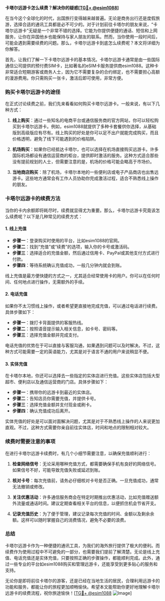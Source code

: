 **卡塔尔远游卡怎么续费？解决你的疑惑[[TG💪+ @esim1088](https://t.me/s/esim1088)]**

在当今这个全球化的时代，出国旅行变得越来越普遍。无论是商务出行还是度假旅游，选择合适的通讯工具都是必不可少的。对于计划前往卡塔尔的朋友来说，“卡塔尔远游卡”无疑是一个非常不错的选择。它能为你提供便捷的通话、短信和上网服务，让你在异国他乡也能保持与家人朋友的联系。然而，当你使用一段时间后，可能会遇到需要续费的问题。那么，卡塔尔远游卡到底怎么续费呢？本文将详细为你解答。

首先，让我们了解一下卡塔尔远游卡的基本情况。卡塔尔远游卡通常是由一些国际通信公司提供的预付费SIM卡，比如著名的eSIM卡服务提供商esim1088。这种卡非常适合短期游客或商务人士，因为它不需要复杂的合约绑定，也不需要担心高额的漫游费用。你只需购买一张卡，激活后即可使用，非常方便。

### 购买卡塔尔远游卡的途径

在正式讨论续费之前，我们先来看看如何购买卡塔尔远游卡。一般来说，有以下几种方式：

1. **线上购买**：通过一些知名的电商平台或通信服务商的官方网站，你可以轻松购买到卡塔尔远游卡。例如，esim1088就提供了多种卡套餐供你选择，从基础版到高级版应有尽有。线上购买的好处是你可以足不出户就能完成购买，而且价格透明，避免了线下可能遇到的价格陷阱。

2. **机场购买**：如果你已经抵达卡塔尔，也可以选择在机场直接购买远游卡。许多国际机场都设有通信运营商的柜台，提供即时激活的服务。这种方式适合那些没有提前规划的人士，但需要注意的是，机场的价格可能会略高于市场价。

3. **当地商店购买**：除了机场，卡塔尔本地的一些便利店或电子产品商店也出售远游卡。这些地方通常会有工作人员协助你完成激活过程，适合不熟悉线上操作的朋友。

### 卡塔尔远游卡的续费方法

当你的卡内余额即将耗尽时，续费就显得尤为重要。那么，卡塔尔远游卡究竟该怎么续费呢？以下是几种常见的续费方式：

#### 1. **线上充值**
   - **步骤一**：登录购买时使用的平台，比如esim1088的官网。
   - **步骤二**：找到“充值”或“续费”的选项，输入你的卡号或激活码。
   - **步骤三**：选择适合的充值金额，然后通过信用卡、PayPal或其他支付方式进行付款。
   - **步骤四**：等待系统确认充值成功，一般几分钟内就会到账。

   线上充值是最方便快捷的方式之一，尤其适合经常使用卡的用户。你可以在任何时间、任何地点进行操作，无需额外的手续。

#### 2. **电话充值**
   如果你不太习惯线上操作，或者希望更直接地完成充值，可以通过电话进行续费。具体步骤如下：
   - **步骤一**：拨打卡背面提供的客服热线。
   - **步骤二**：按照语音提示输入相关信息，如卡号、密码等。
   - **步骤三**：选择充值金额并完成支付。

   电话充值的优势在于可以直接与客服沟通，如果遇到问题可以及时解决。不过，这种方式可能需要一定的英语能力，尤其是对于语言不通的用户来说稍显不便。

#### 3. **实体充值**
   在卡塔尔本地，你还可以选择去一些指定的实体店进行充值。这些实体店包括大型超市、便利店以及通信运营商的门店。具体步骤如下：
   - **步骤一**：携带你的远游卡到最近的实体店。
   - **步骤二**：告知店员你需要充值，并提供卡号。
   - **步骤三**：选择充值金额并支付现金或刷卡。
   - **步骤四**：确认充值成功后离开。

   实体充值的好处是可以面对面解决问题，尤其是对于不熟悉线上操作的人来说更加直观。不过，这种方式需要你亲自前往实体店，时间和地点的限制相对较大。

### 续费时需要注意的事项

在进行卡塔尔远游卡续费时，有几个小细节需要注意，以确保充值顺利进行：

1. **检查网络信号**：无论采用哪种充值方式，都需要确保手机有良好的网络信号。如果信号不好，可能导致充值失败或延迟到账。

2. **核对卡号**：每次充值前，请务必仔细核对卡号是否正确。一旦充值成功，通常无法撤销或修改。

3. **关注优惠活动**：许多通信服务商会在特定时期推出优惠活动，比如充值赠送额外流量或通话时间。建议定期查看相关平台的信息，以便抓住机会节省开支。

4. **记录充值历史**：为了便于管理，建议记录每次充值的时间、金额以及剩余余额。这样可以随时掌握自己的消费情况，避免不必要的浪费。

### 总结

卡塔尔远游卡作为一种便捷的通讯工具，为我们的海外旅行提供了极大的便利。而续费作为使用过程中不可避免的一部分，也需要我们提前了解清楚。无论是线上充值、电话充值还是实体充值，只要按照正确的步骤操作，都能顺利完成。此外，通过一些专业的平台如esim1088购买和管理远游卡，还能享受到更多贴心的服务和支持。

无论你是即将前往卡塔尔的游客，还是已经在当地生活的居民，合理利用远游卡的功能和服务，都能让你的旅程更加顺畅愉快。希望本文能帮助你更好地理解卡塔尔远游卡的续费流程，祝你旅途愉快！[[TG💪+ @esim1088](https://t.me/s/esim1088) ![Image](https://i.postimg.cc/4NQfJmqS/Snipaste-2025-05-13-00-14-12.png)]